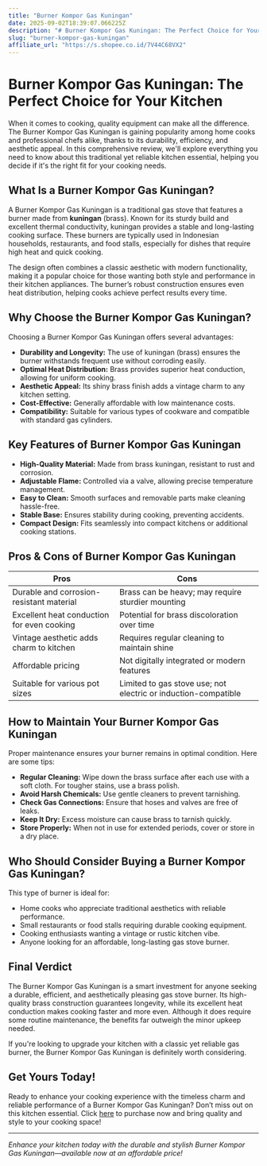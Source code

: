 ```yaml
---
title: "Burner Kompor Gas Kuningan"
date: 2025-09-02T18:39:07.066225Z
description: "# Burner Kompor Gas Kuningan: The Perfect Choice for Your Kitchen..."
slug: "burner-kompor-gas-kuningan"
affiliate_url: "https://s.shopee.co.id/7V44C68VX2"
---
```

# Burner Kompor Gas Kuningan: The Perfect Choice for Your Kitchen

When it comes to cooking, quality equipment can make all the difference. The Burner Kompor Gas Kuningan is gaining popularity among home cooks and professional chefs alike, thanks to its durability, efficiency, and aesthetic appeal. In this comprehensive review, we'll explore everything you need to know about this traditional yet reliable kitchen essential, helping you decide if it's the right fit for your cooking needs.

## What Is a Burner Kompor Gas Kuningan?

A Burner Kompor Gas Kuningan is a traditional gas stove that features a burner made from **kuningan** (brass). Known for its sturdy build and excellent thermal conductivity, kuningan provides a stable and long-lasting cooking surface. These burners are typically used in Indonesian households, restaurants, and food stalls, especially for dishes that require high heat and quick cooking.

The design often combines a classic aesthetic with modern functionality, making it a popular choice for those wanting both style and performance in their kitchen appliances. The burner’s robust construction ensures even heat distribution, helping cooks achieve perfect results every time.

## Why Choose the Burner Kompor Gas Kuningan?

Choosing a Burner Kompor Gas Kuningan offers several advantages:

- **Durability and Longevity:** The use of kuningan (brass) ensures the burner withstands frequent use without corroding easily.
- **Optimal Heat Distribution:** Brass provides superior heat conduction, allowing for uniform cooking.
- **Aesthetic Appeal:** Its shiny brass finish adds a vintage charm to any kitchen setting.
- **Cost-Effective:** Generally affordable with low maintenance costs.
- **Compatibility:** Suitable for various types of cookware and compatible with standard gas cylinders.

## Key Features of Burner Kompor Gas Kuningan

- **High-Quality Material:** Made from brass kuningan, resistant to rust and corrosion.
- **Adjustable Flame:** Controlled via a valve, allowing precise temperature management.
- **Easy to Clean:** Smooth surfaces and removable parts make cleaning hassle-free.
- **Stable Base:** Ensures stability during cooking, preventing accidents.
- **Compact Design:** Fits seamlessly into compact kitchens or additional cooking stations.

## Pros & Cons of Burner Kompor Gas Kuningan

| Pros                                                      | Cons                                                      |
|-----------------------------------------------------------|-----------------------------------------------------------|
| Durable and corrosion-resistant material                | Brass can be heavy; may require sturdier mounting       |
| Excellent heat conduction for even cooking              | Potential for brass discoloration over time            |
| Vintage aesthetic adds charm to kitchen                | Requires regular cleaning to maintain shine           |
| Affordable pricing                                      | Not digitally integrated or modern features             |
| Suitable for various pot sizes                            | Limited to gas stove use; not electric or induction-compatible |

## How to Maintain Your Burner Kompor Gas Kuningan

Proper maintenance ensures your burner remains in optimal condition. Here are some tips:

- **Regular Cleaning:** Wipe down the brass surface after each use with a soft cloth. For tougher stains, use a brass polish.
- **Avoid Harsh Chemicals:** Use gentle cleaners to prevent tarnishing.
- **Check Gas Connections:** Ensure that hoses and valves are free of leaks.
- **Keep It Dry:** Excess moisture can cause brass to tarnish quickly.
- **Store Properly:** When not in use for extended periods, cover or store in a dry place.

## Who Should Consider Buying a Burner Kompor Gas Kuningan?

This type of burner is ideal for:

- Home cooks who appreciate traditional aesthetics with reliable performance.
- Small restaurants or food stalls requiring durable cooking equipment.
- Cooking enthusiasts wanting a vintage or rustic kitchen vibe.
- Anyone looking for an affordable, long-lasting gas stove burner.

## Final Verdict

The Burner Kompor Gas Kuningan is a smart investment for anyone seeking a durable, efficient, and aesthetically pleasing gas stove burner. Its high-quality brass construction guarantees longevity, while its excellent heat conduction makes cooking faster and more even. Although it does require some routine maintenance, the benefits far outweigh the minor upkeep needed.

If you're looking to upgrade your kitchen with a classic yet reliable gas burner, the Burner Kompor Gas Kuningan is definitely worth considering.

## Get Yours Today!

Ready to enhance your cooking experience with the timeless charm and reliable performance of a Burner Kompor Gas Kuningan? Don’t miss out on this kitchen essential. Click [here](https://s.shopee.co.id/7V44C68VX2) to purchase now and bring quality and style to your cooking space!

---

*Enhance your kitchen today with the durable and stylish Burner Kompor Gas Kuningan—available now at an affordable price!*